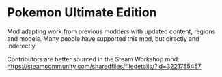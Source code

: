 # Pokemon Ultimate Edition
Mod adapting work from previous modders with updated content, regions and models. Many people have supported this mod, but directly and inderectly.

Contributors are better sourced in the Steam Workshop mod: https://steamcommunity.com/sharedfiles/filedetails/?id=3221755457
